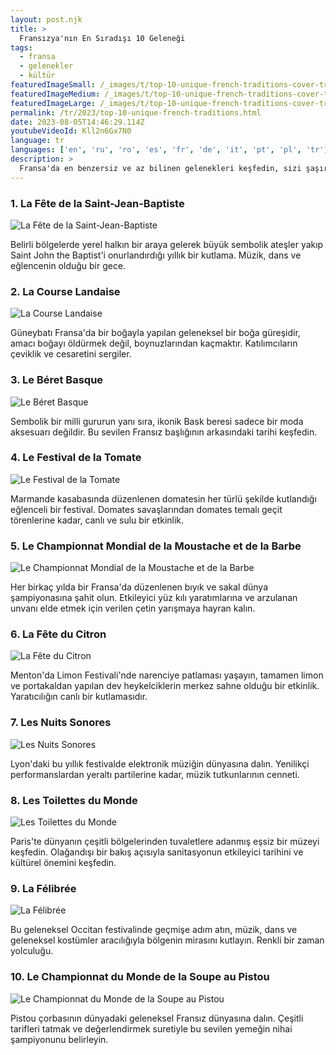 ```yaml
---
layout: post.njk
title: >
  Fransızya'nın En Sıradışı 10 Geleneği
tags:
  - fransa
  - gelenekler
  - kültür
featuredImageSmall: /_images/t/top-10-unique-french-traditions-cover-tr-small.webp
featuredImageMedium: /_images/t/top-10-unique-french-traditions-cover-tr-medium.webp
featuredImageLarge: /_images/t/top-10-unique-french-traditions-cover-tr-large.webp
permalink: /tr/2023/top-10-unique-french-traditions.html
date: 2023-08-05T14:46:29.114Z
youtubeVideoId: Kll2n6Gx7N0
language: tr
languages: ['en', 'ru', 'ro', 'es', 'fr', 'de', 'it', 'pt', 'pl', 'tr']
description: >
  Fransa'da en benzersiz ve az bilinen gelenekleri keşfedin, sizi şaşırtacak ve büyüleyecek.
---
```


### 1. La Fête de la Saint-Jean-Baptiste

![La Fête de la Saint-Jean-Baptiste](/_images/1/1b710db4134beff5cbc3d8143af17be4-medium.webp)

Belirli bölgelerde yerel halkın bir araya gelerek büyük sembolik ateşler yakıp Saint John the Baptist'i onurlandırdığı yıllık bir kutlama. Müzik, dans ve eğlencenin olduğu bir gece.

### 2. La Course Landaise

![La Course Landaise](/_images/3/3a1d6edca96feb825c6ffd255d8d9f36-medium.webp)

Güneybatı Fransa'da bir boğayla yapılan geleneksel bir boğa güreşidir, amacı boğayı öldürmek değil, boynuzlarından kaçmaktır. Katılımcıların çeviklik ve cesaretini sergiler.

### 3. Le Béret Basque

![Le Béret Basque](/_images/0/002e5f9e3fde433a36343eaec82ed182-medium.webp)

Sembolik bir milli gururun yanı sıra, ikonik Bask beresi sadece bir moda aksesuarı değildir. Bu sevilen Fransız başlığının arkasındaki tarihi keşfedin.

### 4. Le Festival de la Tomate

![Le Festival de la Tomate](/_images/5/5fb57d404cffde078394d189b2f12cd0-medium.webp)

Marmande kasabasında düzenlenen domatesin her türlü şekilde kutlandığı eğlenceli bir festival. Domates savaşlarından domates temalı geçit törenlerine kadar, canlı ve sulu bir etkinlik.

### 5. Le Championnat Mondial de la Moustache et de la Barbe

![Le Championnat Mondial de la Moustache et de la Barbe](/_images/7/71f36fa80a4498f1ace1e7f80896fdf6-medium.webp)

Her birkaç yılda bir Fransa'da düzenlenen bıyık ve sakal dünya şampiyonasına şahit olun. Etkileyici yüz kılı yaratımlarına ve arzulanan unvanı elde etmek için verilen çetin yarışmaya hayran kalın.

### 6. La Fête du Citron

![La Fête du Citron](/_images/6/632f6902817b2b57d601bf405bc94ddf-medium.webp)

Menton'da Limon Festivali'nde narenciye patlaması yaşayın, tamamen limon ve portakaldan yapılan dev heykelciklerin merkez sahne olduğu bir etkinlik. Yaratıcılığın canlı bir kutlamasıdır.

### 7. Les Nuits Sonores

![Les Nuits Sonores](/_images/6/6afbd94438326f588f7e527d0fca7ef6-medium.webp)

Lyon'daki bu yıllık festivalde elektronik müziğin dünyasına dalın. Yenilikçi performanslardan yeraltı partilerine kadar, müzik tutkunlarının cenneti.

### 8. Les Toilettes du Monde

![Les Toilettes du Monde](/_images/1/1d8217d7c13abd2bd444e893b81a2aad-medium.webp)

Paris'te dünyanın çeşitli bölgelerinden tuvaletlere adanmış eşsiz bir müzeyi keşfedin. Olağandışı bir bakış açısıyla sanitasyonun etkileyici tarihini ve kültürel önemini keşfedin.

### 9. La Félibrée

![La Félibrée](/_images/c/ca15ec37bed5f413094e682f75d600ad-medium.webp)

Bu geleneksel Occitan festivalinde geçmişe adım atın, müzik, dans ve geleneksel kostümler aracılığıyla bölgenin mirasını kutlayın. Renkli bir zaman yolculuğu.

### 10. Le Championnat du Monde de la Soupe au Pistou

![Le Championnat du Monde de la Soupe au Pistou](/_images/5/5b6af185f183c6d45056312246630766-medium.webp)

Pistou çorbasının dünyadaki geleneksel Fransız dünyasına dalın. Çeşitli tarifleri tatmak ve değerlendirmek suretiyle bu sevilen yemeğin nihai şampiyonunu belirleyin.

